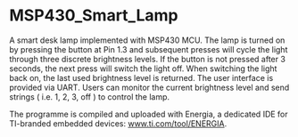 # MSP430_Smart_Lamp

A smart desk lamp implemented with MSP430 MCU. The lamp is turned on by pressing the button at Pin 1.3 and subsequent presses will cycle the light through three discrete brightness levels. If the button is not pressed after 3 seconds, the next press will switch the light off. When switching the light back on, the last used brightness level is returned. The user interface is provided via UART. Users can monitor the current brightness level and send strings ( i.e. 1, 2, 3, off ) to control the lamp. 

The programme is compiled and uploaded with Energia, a dedicated IDE for TI-branded embedded devices: www.ti.com/tool/ENERGIA.
